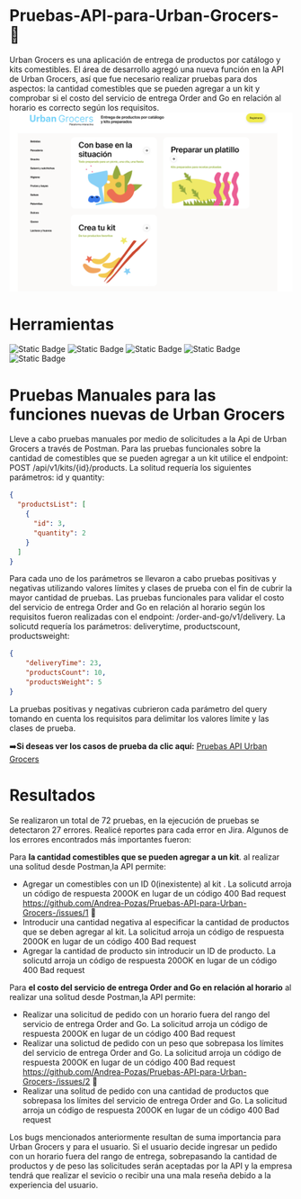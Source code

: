 # Pruebas-API-para-Urban-Grocers- :fork_and_knife:
Urban Grocers es una aplicación de entrega de productos por catálogo y kits comestibles. El área de desarrollo agregó una nueva función en la API de Urban Grocers, así que fue necesario realizar pruebas para dos aspectos: la cantidad comestibles que se pueden agregar a un kit y comprobar si el costo del servicio de entrega Order and Go en relación al horario es correcto según los requisitos.
![Urban Grocers](https://github.com/Andrea-Pozas/Pruebas-API-para-Urban-Grocers-/blob/main/images/Urban%20Grocers.png)

# Herramientas 
![Static Badge](https://img.shields.io/badge/Excel-black?style=for-the-badge&logoColor=white&color=%233CB371) ![Static Badge](https://img.shields.io/badge/Jira-%230052CC?style=for-the-badge) ![Static Badge](https://img.shields.io/badge/Postman-%23FF6C37?style=for-the-badge) ![Static Badge](https://img.shields.io/badge/C%C3%B3digos%20HTTP-%2373DC8C?style=for-the-badge) ![Static Badge](https://img.shields.io/badge/ApiDoc-%230055DA?style=for-the-badge)

# Pruebas Manuales para las funciones nuevas de Urban Grocers 
Lleve a cabo pruebas manuales por medio de solicitudes a la Api de Urban Grocers a través de Postman.
Para las pruebas funcionales sobre la cantidad de comestibles que se pueden agregar a un kit utilice el endpoint: POST /api/v1/kits/{id}/products. La solitud requería los siguientes parámetros: id y quantity:
```json
{
  "productsList": [
    {
      "id": 3,
      "quantity": 2
    }
  ]
}
```

Para cada uno de los parámetros se llevaron a cabo pruebas positivas y negativas utilizando valores límites y clases de prueba con el fin de cubrir la mayor cantidad de pruebas.
Las pruebas funcionales para validar el costo del servicio de entrega Order and Go en relación al horario  según los requisitos fueron realizadas con el endpoint: /order-and-go/v1/delivery. La solicutd requería los parámetros: deliverytime, productscount, productsweight: 
```json
{
    "deliveryTime": 23,
    "productsCount": 10,
    "productsWeight": 5
}
```
La pruebas positivas y negativas cubrieron cada parámetro del query tomando en cuenta los requisitos para delimitar los valores límite y las clases de prueba. 

:arrow_right:__Si deseas ver los casos de prueba da clic aquí:__ [Pruebas API Urban Grocers](https://docs.google.com/spreadsheets/d/1OCjp-zlPLeroSW8WfMx8laL7XVKU0KoE/edit?usp=sharing&ouid=103915261935983096380&rtpof=true&sd=true)

# Resultados 
Se realizaron un total de 72 pruebas, en la ejecución de pruebas se detectaron 27 errores. Realicé reportes para cada error en Jira. Algunos de los errores encontrados más importantes fueron:

Para __la cantidad comestibles que se pueden agregar a un kit__. al realizar una solitud desde Postman,la API permite: 
-   Agregar un comestibles con un ID   0(inexistente) al kit . La solicutd arroja un código de respuesta 200OK en lugar de un código 400 Bad request https://github.com/Andrea-Pozas/Pruebas-API-para-Urban-Grocers-/issues/1 :pushpin:
-   Introducir una cantidad negativa al especificar la cantidad de productos que se deben agregar al kit.  La solicitud arroja un código de respuesta 200OK en lugar de un código 400 Bad request
-   Agregar la cantidad de producto sin introducir un ID de producto. La solicutd arroja un código de respuesta 200OK en lugar de un código 400 Bad request

Para __el costo del servicio de entrega Order and Go en relación al horario__ al realizar una solitud desde Postman,la API permite:
- Realizar una solicitud de pedido con un horario fuera del rango del servicio de entrega Order and Go. La solicitud arroja un código de respuesta 200OK en lugar de un código 400 Bad request
- Realizar una solictud de pedido con un peso que sobrepasa los límites del servicio de entrega Order and Go. La solicitud arroja un código de respuesta 200OK en lugar de un código 400 Bad request https://github.com/Andrea-Pozas/Pruebas-API-para-Urban-Grocers-/issues/2 :pushpin:
- Realizar una solitud de pedido con una cantidad de productos que sobrepasa los límites del servicio de entrega Order and Go. La solicitud arroja un código de respuesta 200OK en lugar de un código 400 Bad request

Los bugs mencionados anteriormente resultan de suma importancia para Urban Grocers y para el usuario. Si el usuario decide ingresar un pedido con un horario fuera del rango de entrega, sobrepasando la cantidad de productos y de peso las solicitudes serán aceptadas por la API y la empresa tendrá que realizar el sevicio o recibir una una mala reseña debido a la experiencia del usuario.  
 
